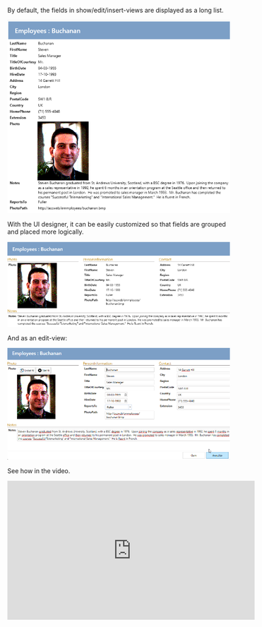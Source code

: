 By default, the fields in show/edit/insert-views are displayed as a long list.

![Alt text](media/UiDesigner.png)

With the UI designer, it can be easily customized so that fields are grouped and placed more logically.

![Alt text](media/UiDesigner-1.png)

And as an edit-view:

![Alt text](media/UiDesigner-2.png)

See how in the video.

<iframe width="560" height="315" src="https://www.youtube.com/embed/-IBD1lKUmGw?si=iMBbYwz_cX6kAFuh" title="YouTube video player" frameborder="0" allow="accelerometer; autoplay; clipboard-write; encrypted-media; gyroscope; picture-in-picture; web-share" allowfullscreen></iframe>